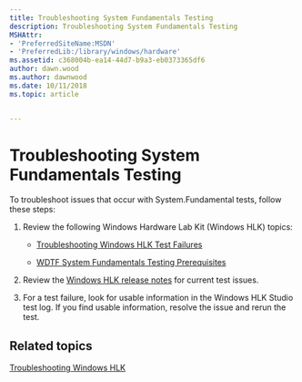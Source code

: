 ```yaml
---
title: Troubleshooting System Fundamentals Testing
description: Troubleshooting System Fundamentals Testing
MSHAttr:
- 'PreferredSiteName:MSDN'
- 'PreferredLib:/library/windows/hardware'
ms.assetid: c368004b-ea14-44d7-b9a3-eb0373365df6
author: dawn.wood
ms.author: dawnwood
ms.date: 10/11/2018
ms.topic: article


---
```


# Troubleshooting System Fundamentals Testing


To troubleshoot issues that occur with System.Fundamental tests, follow these steps:

1. Review the following Windows Hardware Lab Kit (Windows HLK) topics:

   - [Troubleshooting Windows HLK Test Failures](../user/troubleshooting-windows-hlk-test-failures.md)

   - [WDTF System Fundamentals Testing Prerequisites](wdtf-system-fundamentals-testing-prerequisites.md)

2. Review the [Windows HLK release notes](http://go.microsoft.com/fwlink/?LinkID=236110) for current test issues.

3. For a test failure, look for usable information in the Windows HLK Studio test log. If you find usable information, resolve the issue and rerun the test.

## <span id="related_topics"></span>Related topics


[Troubleshooting Windows HLK](../user/troubleshooting-windows-hlk.md)

 

 







